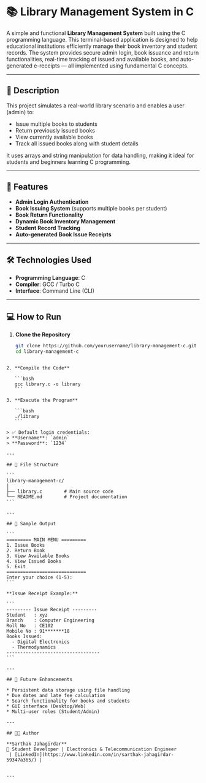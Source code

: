 
# 📚 Library Management System in C

A simple and functional **Library Management System** built using the C programming language. This terminal-based application is designed to help educational institutions efficiently manage their book inventory and student records. The system provides secure admin login, book issuance and return functionalities, real-time tracking of issued and available books, and auto-generated e-receipts — all implemented using fundamental C concepts.

---

## 🧾 Description

This project simulates a real-world library scenario and enables a user (admin) to:
- Issue multiple books to students
- Return previously issued books
- View currently available books
- Track all issued books along with student details

It uses arrays and string manipulation for data handling, making it ideal for students and beginners learning C programming.

---

## 🔑 Features

- **Admin Login Authentication**
- **Book Issuing System** (supports multiple books per student)
- **Book Return Functionality**
- **Dynamic Book Inventory Management**
- **Student Record Tracking**
- **Auto-generated Book Issue Receipts**

---

## 🛠 Technologies Used

- **Programming Language**: C
- **Compiler**: GCC / Turbo C
- **Interface**: Command Line (CLI)

---

## 💻 How to Run

1. **Clone the Repository**
   ```bash
   git clone https://github.com/yourusername/library-management-c.git
   cd library-management-c
````

2. **Compile the Code**

   ```bash
   gcc library.c -o library
   ```

3. **Execute the Program**

   ```bash
   ./library
   ```

> ✅ Default login credentials:
> **Username**: `admin`
> **Password**: `1234`

---

## 📂 File Structure

```
library-management-c/
│
├── library.c        # Main source code
└── README.md        # Project documentation
```

---

## 📌 Sample Output

```
========= MAIN MENU =========
1. Issue Books
2. Return Book
3. View Available Books
4. View Issued Books
5. Exit
=============================
Enter your choice (1-5):
```

**Issue Receipt Example:**

```
--------- Issue Receipt ---------
Student   : xyz 
Branch    : Computer Engineering
Roll No   : CE102
Mobile No : 91*******18
Books Issued:
  - Digital Electronics
  - Thermodynamics
----------------------------------
```

---

## 🚀 Future Enhancements

* Persistent data storage using file handling
* Due dates and late fee calculation
* Search functionality for books and students
* GUI interface (Desktop/Web)
* Multi-user roles (Student/Admin)

---

## 👨‍💻 Author

**Sarthak Jahagirdar**
📍 Student Developer | Electronics & Telecommunication Engineer
 | [LinkedIn](https://www.linkedin.com/in/sarthak-jahagirdar-59347a365/) | 
 

---

